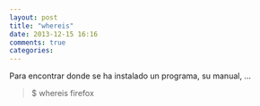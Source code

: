 ```yaml
---
layout: post
title: "whereis"
date: 2013-12-15 16:16
comments: true
categories: 
---
```

Para encontrar donde se ha instalado un programa, su manual, ...

>$ whereis firefox 

